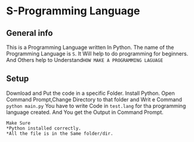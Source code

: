 # <b>S-Programming Language</b>
## General info
This is a Programming Language written In Python. The name of the Programming Language is ```S```.
It Will help to do programming for beginners.
And Others help to Understand``` HOW MAKE A PROGRAMMING LAGUAGE ```
	
## Setup
Download and Put the code in a specific Folder.
Install Python.
Open Command Prompt,Change Directory to that folder and Writ e Command ```python main.py```
You have to write Code in ```test.lang``` for tha programming language created.
And You get the Output in Command Prompt.
```
Make Sure
*Python installed correctly.
*All the file is in the Same folder/dir.
```
